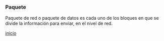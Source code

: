 ### Paquete
Paquete de red o paquete de datos es cada uno de los bloques en que se divide la información para enviar, en el nivel de red.

[inicio](README.md)
